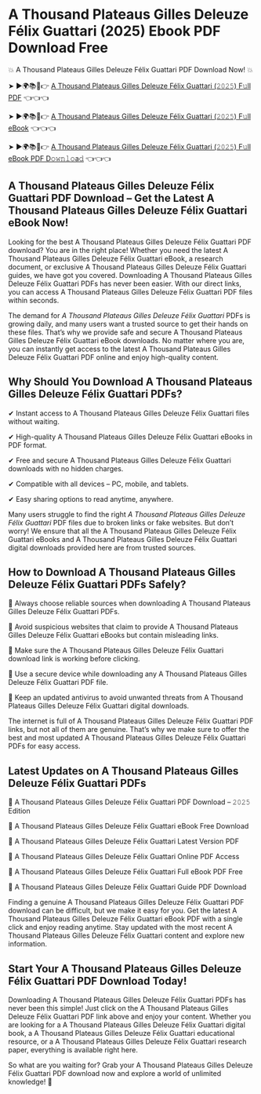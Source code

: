 # A Thousand Plateaus Gilles Deleuze Félix Guattari (2025) Ebook PDF Download Free

💥 A Thousand Plateaus Gilles Deleuze Félix Guattari PDF Download Now! 💥

➤ ►🌍📚📱👉 [A Thousand Plateaus Gilles Deleuze Félix Guattari (𝟸𝟶𝟸𝟻) F𝚞ll PDF](https://getpdf.xyz/a-thousand-plateaus-gilles-deleuze-félix-guattari) 👈👈👈


➤ ►🌍📚📱👉 [A Thousand Plateaus Gilles Deleuze Félix Guattari (𝟸𝟶𝟸𝟻) F𝚞ll eBook](https://getpdf.xyz/a-thousand-plateaus-gilles-deleuze-félix-guattari) 👈👈👈


➤ ►🌍📚📱👉 [A Thousand Plateaus Gilles Deleuze Félix Guattari (𝟸𝟶𝟸𝟻) F𝚞ll eBook PDF D𝚘𝚠𝚗𝚕𝚘a𝚍](https://getpdf.xyz/a-thousand-plateaus-gilles-deleuze-félix-guattari) 👈👈👈


## A Thousand Plateaus Gilles Deleuze Félix Guattari PDF Download – Get the Latest A Thousand Plateaus Gilles Deleuze Félix Guattari eBook Now!

Looking for the best A Thousand Plateaus Gilles Deleuze Félix Guattari PDF download? You are in the right place! Whether you need the latest A Thousand Plateaus Gilles Deleuze Félix Guattari eBook, a research document, or exclusive A Thousand Plateaus Gilles Deleuze Félix Guattari guides, we have got you covered. Downloading A Thousand Plateaus Gilles Deleuze Félix Guattari PDFs has never been easier. With our direct links, you can access A Thousand Plateaus Gilles Deleuze Félix Guattari PDF files within seconds.

The demand for *A Thousand Plateaus Gilles Deleuze Félix Guattari* PDFs is growing daily, and many users want a trusted source to get their hands on these files. That’s why we provide safe and secure A Thousand Plateaus Gilles Deleuze Félix Guattari eBook downloads. No matter where you are, you can instantly get access to the latest A Thousand Plateaus Gilles Deleuze Félix Guattari PDF online and enjoy high-quality content.

## Why Should You Download A Thousand Plateaus Gilles Deleuze Félix Guattari PDFs?

✔ Instant access to A Thousand Plateaus Gilles Deleuze Félix Guattari files without waiting.

✔ High-quality A Thousand Plateaus Gilles Deleuze Félix Guattari eBooks in PDF format.

✔ Free and secure A Thousand Plateaus Gilles Deleuze Félix Guattari downloads with no hidden charges.

✔ Compatible with all devices – PC, mobile, and tablets.

✔ Easy sharing options to read anytime, anywhere.

Many users struggle to find the right *A Thousand Plateaus Gilles Deleuze Félix Guattari* PDF files due to broken links or fake websites. But don’t worry! We ensure that all the A Thousand Plateaus Gilles Deleuze Félix Guattari eBooks and A Thousand Plateaus Gilles Deleuze Félix Guattari digital downloads provided here are from trusted sources.

## How to Download A Thousand Plateaus Gilles Deleuze Félix Guattari PDFs Safely?

📌 Always choose reliable sources when downloading A Thousand Plateaus Gilles Deleuze Félix Guattari PDFs.

📌 Avoid suspicious websites that claim to provide A Thousand Plateaus Gilles Deleuze Félix Guattari eBooks but contain misleading links.

📌 Make sure the A Thousand Plateaus Gilles Deleuze Félix Guattari download link is working before clicking.

📌 Use a secure device while downloading any A Thousand Plateaus Gilles Deleuze Félix Guattari PDF file.

📌 Keep an updated antivirus to avoid unwanted threats from A Thousand Plateaus Gilles Deleuze Félix Guattari digital downloads.

The internet is full of A Thousand Plateaus Gilles Deleuze Félix Guattari PDF links, but not all of them are genuine. That’s why we make sure to offer the best and most updated A Thousand Plateaus Gilles Deleuze Félix Guattari PDFs for easy access.

## Latest Updates on A Thousand Plateaus Gilles Deleuze Félix Guattari PDFs

🔹 A Thousand Plateaus Gilles Deleuze Félix Guattari PDF Download – 𝟸𝟶𝟸𝟻 Edition

🔹 A Thousand Plateaus Gilles Deleuze Félix Guattari eBook Free Download

🔹 A Thousand Plateaus Gilles Deleuze Félix Guattari Latest Version PDF

🔹 A Thousand Plateaus Gilles Deleuze Félix Guattari Online PDF Access

🔹 A Thousand Plateaus Gilles Deleuze Félix Guattari Full eBook PDF Free

🔹 A Thousand Plateaus Gilles Deleuze Félix Guattari Guide PDF Download

Finding a genuine A Thousand Plateaus Gilles Deleuze Félix Guattari PDF download can be difficult, but we make it easy for you. Get the latest A Thousand Plateaus Gilles Deleuze Félix Guattari eBook PDF with a single click and enjoy reading anytime. Stay updated with the most recent A Thousand Plateaus Gilles Deleuze Félix Guattari content and explore new information.

## Start Your A Thousand Plateaus Gilles Deleuze Félix Guattari PDF Download Today!

Downloading A Thousand Plateaus Gilles Deleuze Félix Guattari PDFs has never been this simple! Just click on the A Thousand Plateaus Gilles Deleuze Félix Guattari PDF link above and enjoy your content. Whether you are looking for a A Thousand Plateaus Gilles Deleuze Félix Guattari digital book, a A Thousand Plateaus Gilles Deleuze Félix Guattari educational resource, or a A Thousand Plateaus Gilles Deleuze Félix Guattari research paper, everything is available right here.

So what are you waiting for? Grab your A Thousand Plateaus Gilles Deleuze Félix Guattari PDF download now and explore a world of unlimited knowledge! 🚀